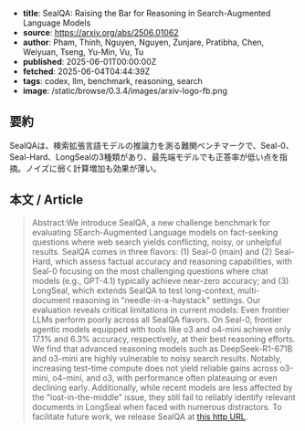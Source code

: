 <!-- metadata -->
- **title**: SealQA: Raising the Bar for Reasoning in Search-Augmented Language Models
- **source**: https://arxiv.org/abs/2506.01062
- **author**: Pham, Thinh, Nguyen, Nguyen, Zunjare, Pratibha, Chen, Weiyuan, Tseng, Yu-Min, Vu, Tu
- **published**: 2025-06-01T00:00:00Z
- **fetched**: 2025-06-04T04:44:39Z
- **tags**: codex, llm, benchmark, reasoning, search
- **image**: /static/browse/0.3.4/images/arxiv-logo-fb.png

## 要約
SealQAは、検索拡張言語モデルの推論力を測る難関ベンチマークで、Seal-0、Seal-Hard、LongSealの3種類があり、最先端モデルでも正答率が低い点を指摘。ノイズに弱く計算増加も効果が薄い。

## 本文 / Article
> Abstract:We introduce SealQA, a new challenge benchmark for evaluating SEarch-Augmented Language models on fact-seeking questions where web search yields conflicting, noisy, or unhelpful results. SealQA comes in three flavors: (1) Seal-0 (main) and (2) Seal-Hard, which assess factual accuracy and reasoning capabilities, with Seal-0 focusing on the most challenging questions where chat models (e.g., GPT-4.1) typically achieve near-zero accuracy; and (3) LongSeal, which extends SealQA to test long-context, multi-document reasoning in "needle-in-a-haystack" settings. Our evaluation reveals critical limitations in current models: Even frontier LLMs perform poorly across all SealQA flavors. On Seal-0, frontier agentic models equipped with tools like o3 and o4-mini achieve only 17.1% and 6.3% accuracy, respectively, at their best reasoning efforts. We find that advanced reasoning models such as DeepSeek-R1-671B and o3-mini are highly vulnerable to noisy search results. Notably, increasing test-time compute does not yield reliable gains across o3-mini, o4-mini, and o3, with performance often plateauing or even declining early. Additionally, while recent models are less affected by the "lost-in-the-middle" issue, they still fail to reliably identify relevant documents in LongSeal when faced with numerous distractors. To facilitate future work, we release SealQA at [this http URL](http://huggingface.co/datasets/vtllms/sealqa).
